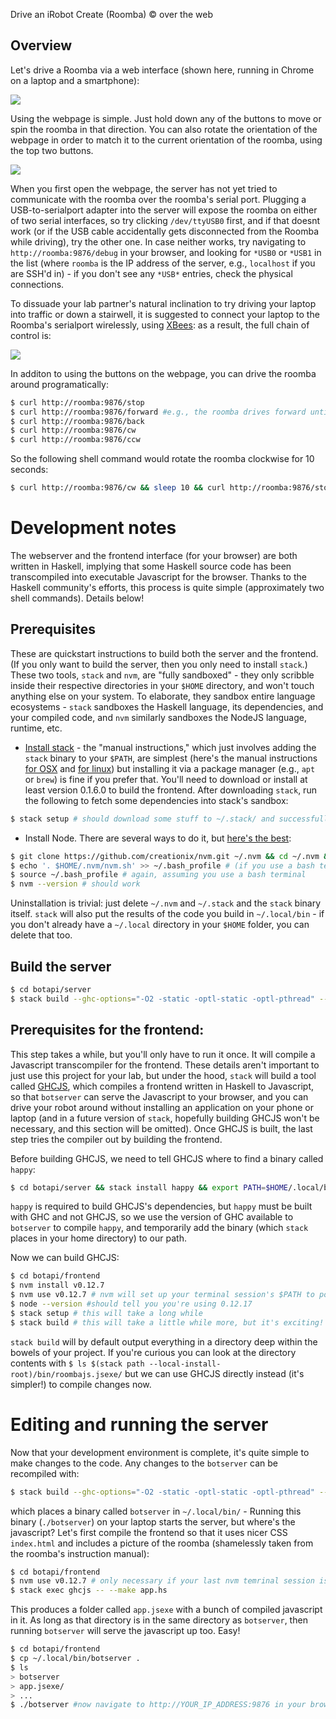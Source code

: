 Drive an iRobot Create (Roomba) © over the web

## Overview
Let's drive a Roomba via a web interface (shown here, running in Chrome on a laptop and a smartphone):

![](https://raw.githubusercontent.com/wiki/mmaz/botapi/images/roomba.gif)

Using the webpage is simple. Just hold down any of the buttons to move or spin the roomba in that direction. You can also rotate the orientation of the webpage in order to match it to the current orientation of the roomba, using the top two buttons. 

![](https://raw.githubusercontent.com/wiki/mmaz/botapi/images/roomba_controls.png)

When you first open the webpage, the server has not yet tried to communicate with the roomba over the roomba's serial port. Plugging a USB-to-serialport adapter into the server will expose the roomba on either of two serial interfaces, so try clicking `/dev/ttyUSB0` first, and if that doesnt work (or if the USB cable accidentally gets disconnected from the Roomba while driving), try the other one. In case neither works, try navigating to `http://roomba:9876/debug` in your browser, and looking for `*USB0` or `*USB1` in the list (where `roomba` is the IP address of the server, e.g., `localhost` if you are SSH'd in) - if you don't see any `*USB*` entries, check the physical connections.

To dissuade your lab partner's natural inclination to try driving your laptop into traffic or down a stairwell, it is suggested to connect your laptop to the Roomba's serialport wirelessly, using [XBees](https://en.wikipedia.org/wiki/XBee): as a result, the full chain of control is:

![](https://raw.githubusercontent.com/wiki/mmaz/botapi/images/roomba_schematic.png)

In additon to using the buttons on the webpage, you can drive the roomba around programatically:

```bash
$ curl http://roomba:9876/stop
$ curl http://roomba:9876/forward #e.g., the roomba drives forward until it receives a 'stop'
$ curl http://roomba:9876/back
$ curl http://roomba:9876/cw
$ curl http://roomba:9876/ccw
```

So the following shell command would rotate the roomba clockwise for 10 seconds:
```bash
$ curl http://roomba:9876/cw && sleep 10 && curl http://roomba:9876/stop
```

# Development notes

The webserver and the frontend interface (for your browser) are both written in Haskell, implying that some Haskell source code has been transcompiled into executable Javascript for the browser. Thanks to the Haskell community's efforts, this process is quite simple (approximately two shell commands). Details below! 

## Prerequisites
These are quickstart instructions to build both the server and the frontend. (If you only want to build the server, then you only need to install `stack`.) These two tools, `stack` and `nvm`, are "fully sandboxed" - they only scribble inside their respective directories in your `$HOME` directory, and won't touch anything else on your system. To elaborate, they sandbox entire language ecosystems - `stack` sandboxes the Haskell language, its dependencies, and your compiled code, and `nvm` similarly sandboxes the NodeJS language, runtime, etc.
* [Install stack](https://github.com/commercialhaskell/stack/blob/release/doc/install_and_upgrade.md) - the "manual instructions," which just involves adding the `stack` binary to your `$PATH`, are simplest (here's the manual instructions [for OSX](https://github.com/commercialhaskell/stack/blob/release/doc/install_and_upgrade.md#mac-os-x) and [for linux](https://github.com/commercialhaskell/stack/blob/release/doc/install_and_upgrade.md#linux)) but installing it via a package manager (e.g., `apt` or `brew`) is fine if you prefer that. You'll need to download or install at least version 0.1.6.0 to build the frontend. After downloading `stack`, run the following to fetch some dependencies into stack's sandbox:
```bash
$ stack setup # should download some stuff to ~/.stack/ and successfully complete
```
* Install Node. There are several ways to do it, but [here's the best](https://github.com/creationix/nvm#manual-install):
```bash
$ git clone https://github.com/creationix/nvm.git ~/.nvm && cd ~/.nvm && git checkout `git describe --abbrev=0 --tags`
$ echo '. $HOME/.nvm/nvm.sh' >> ~/.bash_profile # (if you use a bash terminal)
$ source ~/.bash_profile # again, assuming you use a bash terminal
$ nvm --version # should work
```

Uninstallation is trivial: just delete `~/.nvm` and `~/.stack` and the `stack` binary itself. `stack` will also put the results of the code you build in `~/.local/bin` - if you don't already have a `~/.local` directory in your `$HOME` folder, you can delete that too.

## Build the server
```bash
$ cd botapi/server
$ stack build --ghc-options="-O2 -static -optl-static -optl-pthread" --copy-bins
```

## Prerequisites for the frontend:
This step takes a while, but you'll only have to run it once. It will compile a Javascript transcompiler for the frontend. These details aren't important to just use this project for your lab, but under the hood, `stack` will build a tool called [GHCJS](https://github.com/ghcjs/ghcjs), which compiles a frontend written in Haskell to Javascript, so that `botserver` can serve the Javascript to your browser, and you can drive your robot around without installing an application on your phone or laptop (and in a future version of `stack`, hopefully building GHCJS won't be necessary, and this section will be omitted). Once GHCJS is built, the last step tries the compiler out by building the frontend. 

Before building GHCJS, we need to tell GHCJS where to find a binary called `happy`:
```bash
$ cd botapi/server && stack install happy && export PATH=$HOME/.local/bin:$PATH && cd ..
```
`happy` is required to build GHCJS's dependencies, but `happy` must be built with GHC and not GHCJS, so we use the version of GHC available to `botserver` to compile `happy`, and temporarily add the binary (which `stack` places in your home directory) to our path.

Now we can build GHCJS:
```bash
$ cd botapi/frontend
$ nvm install v0.12.7
$ nvm use v0.12.7 # nvm will set up your terminal session's $PATH to point to its sandboxed version of node
$ node --version #should tell you you're using 0.12.17
$ stack setup # this will take a long while
$ stack build # this will take a little while more, but it's exciting! Haskell-to-Javascript compilation!
```
`stack build` will by default output everything in a directory deep within the bowels of your project. If you're curious you can look at the directory contents with `$ ls $(stack path --local-install-root)/bin/roombajs.jsexe/` but we can use GHCJS directly instead (it's simpler!) to compile changes now. 

# Editing and running the server

Now that your development environment is complete, it's quite simple to make changes to the code. Any changes to the `botserver` can be recompiled with:

```bash
$ stack build --ghc-options="-O2 -static -optl-static -optl-pthread" --copy-bins
```

which places a binary called `botserver` in `~/.local/bin/` - Running this binary (`./botserver`) on your laptop starts the server, but where's the javascript? Let's first compile the frontend so that it uses nicer CSS `index.html` and includes a picture of the roomba (shamelessly taken from the roomba's instruction manual):

```bash
$ cd botapi/frontend
$ nvm use v0.12.7 # only necessary if your last nvm temrinal session is no longer active (check by running "nvm current")
$ stack exec ghcjs -- --make app.hs 
```

This produces a folder called `app.jsexe` with a bunch of compiled javascript in it. As long as that directory is in the same directory as `botserver`, then running `botserver` will serve the javascript up too. Easy!

```bash
$ cd botapi/frontend
$ cp ~/.local/bin/botserver .
$ ls 
> botserver
> app.jsexe/
> ...
$ ./botserver #now navigate to http://YOUR_IP_ADDRESS:9876 in your browser
```
